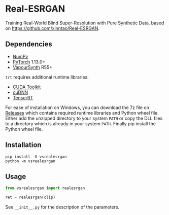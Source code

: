 # Real-ESRGAN
Training Real-World Blind Super-Resolution with Pure Synthetic Data, based on https://github.com/xinntao/Real-ESRGAN.


## Dependencies
- [NumPy](https://numpy.org/install)
- [PyTorch](https://pytorch.org/get-started) 1.13.0+
- [VapourSynth](http://www.vapoursynth.com/) R55+

`trt` requires additional runtime libraries:
- [CUDA Toolkit](https://developer.nvidia.com/cuda-toolkit)
- [cuDNN](https://developer.nvidia.com/cudnn)
- [TensorRT](https://developer.nvidia.com/tensorrt)

For ease of installation on Windows, you can download the 7z file on [Releases](https://github.com/HolyWu/vs-realesrgan/releases) which contains required runtime libraries and Python wheel file. Either add the unzipped directory to your system `PATH` or copy the DLL files to a directory which is already in your system `PATH`. Finally pip install the Python wheel file.


## Installation
```
pip install -U vsrealesrgan
python -m vsrealesrgan
```


## Usage
```python
from vsrealesrgan import realesrgan

ret = realesrgan(clip)
```

See `__init__.py` for the description of the parameters.
